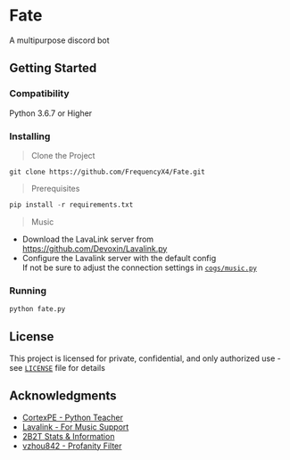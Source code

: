 # Fate
A multipurpose discord bot
## Getting Started
### Compatibility
Python 3.6.7 or Higher
### Installing
> Clone the Project
```
git clone https://github.com/FrequencyX4/Fate.git
```
> Prerequisites
```py
pip install -r requirements.txt
```
> Music
- Download  the LavaLink server from https://github.com/Devoxin/Lavalink.py
- Configure the Lavalink server with the default config   
If not be sure to adjust the connection settings in [`cogs/music.py`](https://github.com/FrequencyX4/Fate/blob/master/cogs/music.py)
###  Running
```py
python fate.py
```
## License
This project is licensed for private, confidential, and only authorized use - see [`LICENSE`](https://github.com/FrequencyX4/Fate/blob/master/LICENSE) file for details
## Acknowledgments
- [CortexPE - Python Teacher](https://github.com/CortexPE)
- [Lavalink - For Music Support](https://github.com/Devoxin/Lavalink.py)
- [2B2T Stats & Information](https://2b2t.dev/)
- [vzhou842 - ](https://github.com/vzhou842) [Profanity Filter](https://github.com/vzhou842/profanity-check)
